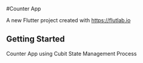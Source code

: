 #Counter App

A new Flutter project created with https://flutlab.io

## Getting Started

Counter App using Cubit State Management Process